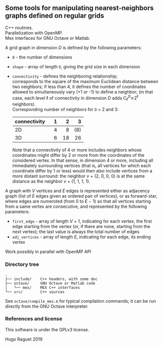 ## Some tools for manipulating nearest-neighbors graphs defined on regular grids

C++ routines.  
Parallelization with OpenMP.  
Mex interfaces for GNU Octave or Matlab.  

A grid graph in dimension _D_ is defined by the following parameters:  

 - `D` - the number of dimensions  
 - `shape` - array of length `D`, giving the grid size in each dimension
 - `connectivity` - defines the neighboring relationship;  
     corresponds to the square of the maximum Euclidean distance between two
     neighbors;
     if less than 4, it defines the number of coordinates allowed
     to simultaneously vary (+1 or -1) to define a neighbor; (in that case,
     each level ℓ of connectivity in dimension _D_ adds
        C<sub>ℓ</sub><sup>_D_</sup>⨯2<sup>ℓ</sup>
     neighbors).  
     Corresponding number of neighbors for `D` = 2 and 3:  

     |connectivity |   1|   2|   3|
     |-------------|---:|---:|---:|
     |          2D |   4|   8| (8)|
     |          3D |   6|  18|  26|

     Note that a connectivity of 4 or more includes neighbors whose
     coordinates might differ by 2 or more from the coordinates of the
     considered vertex.
     In that sense, in dimension 4 or more, including all immediately
     surrounding vertices (that is, all vertices for which each coordinate 
     differ by 1 or less) would then also include vertices from a more
     distant surround: the neighbor _v_ + (2, 0, 0, 0) is at the same
     distance as the neighbor _v_ + (1, 1, 1, 1).

A graph with _V_ vertices and _E_ edges is represented either as adjacency
graph (list of _E_ edges given as ordered pair of vertices), or as
forward-star, where edges are numeroted (from 0 to _E_ − 1) so that all
vertices starting from a same vertex are consecutive, and represented by the
following parameters:    

 - `first_edge` - array of length _V_ + 1, indicating for each vertex, the
    first edge starting from the vertex (or, if there are none, starting from
    the next vertex); the last value is always the total number of edges  
 - `adj_vertices` - array of length _E_, indicating for each edge, its ending
    vertex  

Work possibly in parallel with OpenMP API  

### Directory tree
    .   
    ├── include/    C++ headers, with some doc  
    ├── octave/     GNU Octave or Matlab code  
    │   └── mex/    MEX C++ interfaces
    └── src/        C++ sources  

See `octave/compile_mex.m` for typical compilation commands; it can be run directly from the GNU Octave interpreter.  

### References and license
This software is under the GPLv3 license.  

Hugo Raguet 2019  
